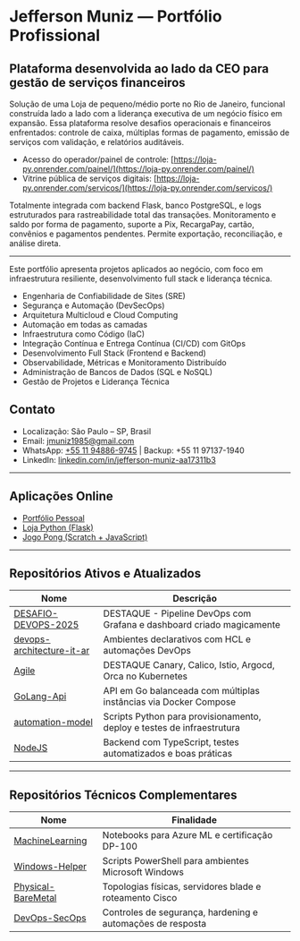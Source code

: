 # Jefferson Muniz — Portfólio Profissional

## Plataforma desenvolvida ao lado da CEO para gestão de serviços financeiros

Solução de uma Loja de pequeno/médio porte no Rio de Janeiro, funcional construída lado a lado com a liderança executiva de um negócio físico em expansão. Essa plataforma resolve desafios operacionais e financeiros enfrentados: controle de caixa, múltiplas formas de pagamento, emissão de serviços com validação, e relatórios auditáveis.

- Acesso do operador/painel de controle: [https://loja-py.onrender.com/painel/](https://loja-py.onrender.com/painel/)
- Vitrine pública de serviços digitais: [https://loja-py.onrender.com/servicos/](https://loja-py.onrender.com/servicos/)

Totalmente integrada com backend Flask, banco PostgreSQL, e logs estruturados para rastreabilidade total das transações. Monitoramento e saldo por forma de pagamento, suporte a Pix, RecargaPay, cartão, convênios e pagamentos pendentes. Permite exportação, reconciliação, e análise direta.

---
Este portfólio apresenta projetos aplicados ao negócio, com foco em infraestrutura resiliente, desenvolvimento full stack e liderança técnica.

- Engenharia de Confiabilidade de Sites (SRE)  
- Segurança e Automação (DevSecOps)  
- Arquitetura Multicloud e Cloud Computing  
- Automação em todas as camadas
- Infraestrutura como Código (IaC)  
- Integração Contínua e Entrega Contínua (CI/CD) com GitOps  
- Desenvolvimento Full Stack (Frontend e Backend)  
- Observabilidade, Métricas e Monitoramento Distribuído  
- Administração de Bancos de Dados (SQL e NoSQL)  
- Gestão de Projetos e Liderança Técnica

## Contato

- Localização: São Paulo – SP, Brasil  
- Email: [jmuniz1985@gmail.com](mailto:jmuniz1985@gmail.com)  
- WhatsApp: [+55 11 94886-9745](https://wa.me/5511948869745) | Backup: +55 11 97137-1940  
- LinkedIn: [linkedin.com/in/jefferson-muniz-aa17311b3](https://www.linkedin.com/in/jefferson-muniz-aa17311b3/)  

---

## Aplicações Online

- [Portfólio Pessoal](https://jm-portifolio.onrender.com/)  
- [Loja Python (Flask)](https://loja-py.onrender.com/)  
- [Jogo Pong (Scratch + JavaScript)](https://scratch.mit.edu/projects/858449903/)  

---

## Repositórios Ativos e Atualizados

| Nome | Descrição |
|------|-----------|
| [DESAFIO-DEVOPS-2025](https://github.com/JeffMuniz/DESAFIO-DEVOPS-2025) | DESTAQUE - Pipeline DevOps com Grafana e dashboard criado magicamente |
| [devops-architecture-it-ar](https://github.com/JeffMuniz/devops-architecture-it-ar) | Ambientes declarativos com HCL e automações DevOps |
| [Agile](https://github.com/JeffMuniz/Agile) | DESTAQUE Canary, Calico, Istio, Argocd, Orca no Kubernetes |
| [GoLang-Api](https://github.com/JeffMuniz/GoLang-Api) | API em Go balanceada com múltiplas instâncias via Docker Compose |
| [automation-model](https://github.com/JeffMuniz/automation-model) | Scripts Python para provisionamento, deploy e testes de infraestrutura |
| [NodeJS](https://github.com/JeffMuniz/NodeJS) | Backend com TypeScript, testes automatizados e boas práticas |

---

## Repositórios Técnicos Complementares

| Nome | Finalidade |
|------|------------|
| [MachineLearning](https://github.com/JeffMuniz/MachineLearning) | Notebooks para Azure ML e certificação DP-100 |
| [Windows-Helper](https://github.com/JeffMuniz/Windows-Helper) | Scripts PowerShell para ambientes Microsoft Windows |
| [Physical-BareMetal](https://github.com/JeffMuniz/Physical-BareMetal) | Topologias físicas, servidores blade e roteamento Cisco |
| [DevOps-SecOps](https://github.com/JeffMuniz/DevOps-SecOps) | Controles de segurança, hardening e automações de resposta |
